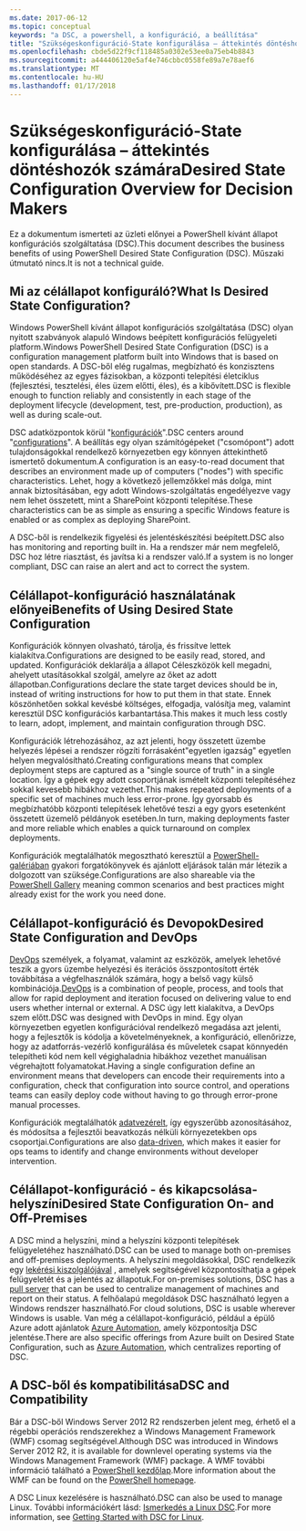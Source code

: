 ```yaml
---
ms.date: 2017-06-12
ms.topic: conceptual
keywords: "a DSC, a powershell, a konfiguráció, a beállítása"
title: "Szükségeskonfiguráció-State konfigurálása – áttekintés döntéshozók számára"
ms.openlocfilehash: cbde5d22f9cf118485a0302e53ee0a75eb4b8843
ms.sourcegitcommit: a444406120e5af4e746cbbc0558fe89a7e78aef6
ms.translationtype: MT
ms.contentlocale: hu-HU
ms.lasthandoff: 01/17/2018
---
```

# <a name="desired-state-configuration-overview-for-decision-makers"></a><span data-ttu-id="49b7f-103">Szükségeskonfiguráció-State konfigurálása – áttekintés döntéshozók számára</span><span class="sxs-lookup"><span data-stu-id="49b7f-103">Desired State Configuration Overview for Decision Makers</span></span>

<span data-ttu-id="49b7f-104">Ez a dokumentum ismerteti az üzleti előnyei a PowerShell kívánt állapot konfigurációs szolgáltatása (DSC).</span><span class="sxs-lookup"><span data-stu-id="49b7f-104">This document describes the business benefits of using PowerShell Desired State Configuration (DSC).</span></span> <span data-ttu-id="49b7f-105">Műszaki útmutató nincs.</span><span class="sxs-lookup"><span data-stu-id="49b7f-105">It is not a technical guide.</span></span>

## <a name="what-is-desired-state-configuration"></a><span data-ttu-id="49b7f-106">Mi az célállapot konfiguráló?</span><span class="sxs-lookup"><span data-stu-id="49b7f-106">What Is Desired State Configuration?</span></span>

<span data-ttu-id="49b7f-107">Windows PowerShell kívánt állapot konfigurációs szolgáltatása (DSC) olyan nyitott szabványok alapuló Windows beépített konfigurációs felügyeleti platform.</span><span class="sxs-lookup"><span data-stu-id="49b7f-107">Windows PowerShell Desired State Configuration (DSC) is a configuration management platform built into Windows that is based on open standards.</span></span> <span data-ttu-id="49b7f-108">A DSC-ből elég rugalmas, megbízható és konzisztens működéséhez az egyes fázisokban, a központi telepítési életciklus (fejlesztési, tesztelési, éles üzem előtti, éles), és a kibővített.</span><span class="sxs-lookup"><span data-stu-id="49b7f-108">DSC is flexible enough to function reliably and consistently in each stage of the deployment lifecycle (development, test, pre-production, production), as well as during scale-out.</span></span> 

<span data-ttu-id="49b7f-109">DSC adatközpontok körül "[konfigurációk](https://msdn.microsoft.com/en-us/powershell/dsc/configurations)".</span><span class="sxs-lookup"><span data-stu-id="49b7f-109">DSC centers around "[configurations](https://msdn.microsoft.com/en-us/powershell/dsc/configurations)".</span></span>
<span data-ttu-id="49b7f-110">A beállítás egy olyan számítógépeket ("csomópont") adott tulajdonságokkal rendelkező környezetben egy könnyen áttekinthető ismertető dokumentum.</span><span class="sxs-lookup"><span data-stu-id="49b7f-110">A configuration is an easy-to-read document that describes an environment made up of computers ("nodes") with specific characteristics.</span></span> <span data-ttu-id="49b7f-111">Lehet, hogy a következő jellemzőkkel más dolga, mint annak biztosításában, egy adott Windows-szolgáltatás engedélyezve vagy nem lehet összetett, mint a SharePoint központi telepítése.</span><span class="sxs-lookup"><span data-stu-id="49b7f-111">These characteristics can be as simple as ensuring a specific Windows feature is enabled or as complex as deploying SharePoint.</span></span> 

<span data-ttu-id="49b7f-112">A DSC-ből is rendelkezik figyelési és jelentéskészítési beépített.</span><span class="sxs-lookup"><span data-stu-id="49b7f-112">DSC also has monitoring and reporting built in.</span></span> <span data-ttu-id="49b7f-113">Ha a rendszer már nem megfelelő, DSC hoz létre riasztást, és javítsa ki a rendszer való.</span><span class="sxs-lookup"><span data-stu-id="49b7f-113">If a system is no longer compliant, DSC can raise an alert and act to correct the system.</span></span> 

## <a name="benefits-of-using-desired-state-configuration"></a><span data-ttu-id="49b7f-114">Célállapot-konfiguráció használatának előnyei</span><span class="sxs-lookup"><span data-stu-id="49b7f-114">Benefits of Using Desired State Configuration</span></span>

<span data-ttu-id="49b7f-115">Konfigurációk könnyen olvasható, tárolja, és frissítve lettek kialakítva.</span><span class="sxs-lookup"><span data-stu-id="49b7f-115">Configurations are designed to be easily read, stored, and updated.</span></span> <span data-ttu-id="49b7f-116">Konfigurációk deklarálja a állapot Céleszközök kell megadni, ahelyett utasításokkal szolgál, amelyre az őket az adott állapotban.</span><span class="sxs-lookup"><span data-stu-id="49b7f-116">Configurations declare the state target devices should be in, instead of writing instructions for how to put them in that state.</span></span> <span data-ttu-id="49b7f-117">Ennek köszönhetően sokkal kevésbé költséges, elfogadja, valósítja meg, valamint keresztül DSC konfigurációs karbantartása.</span><span class="sxs-lookup"><span data-stu-id="49b7f-117">This makes it much less costly to learn, adopt, implement, and maintain configuration through DSC.</span></span> 

<span data-ttu-id="49b7f-118">Konfigurációk létrehozásához, az azt jelenti, hogy összetett üzembe helyezés lépései a rendszer rögzíti forrásaként"egyetlen igazság" egyetlen helyen megvalósítható.</span><span class="sxs-lookup"><span data-stu-id="49b7f-118">Creating configurations means that complex deployment steps are captured as a "single source of truth" in a single location.</span></span> <span data-ttu-id="49b7f-119">Így a gépek egy adott csoportjának ismételt központi telepítéséhez sokkal kevesebb hibákhoz vezethet.</span><span class="sxs-lookup"><span data-stu-id="49b7f-119">This makes repeated deployments of a specific set of machines much less error-prone.</span></span> <span data-ttu-id="49b7f-120">Így gyorsabb és megbízhatóbb központi telepítések lehetővé teszi a egy gyors esetenként összetett üzemelő példányok esetében.</span><span class="sxs-lookup"><span data-stu-id="49b7f-120">In turn, making deployments faster and more reliable which enables a quick turnaround on complex deployments.</span></span>

<span data-ttu-id="49b7f-121">Konfigurációk megtalálhatók megosztható keresztül a [PowerShell-galériában](https://powershellgallery.com) gyakori forgatókönyvek és ajánlott eljárások talán már létezik a dolgozott van szüksége.</span><span class="sxs-lookup"><span data-stu-id="49b7f-121">Configurations are also shareable via the [PowerShell Gallery](https://powershellgallery.com) meaning common scenarios and best practices might already exist for the work you need done.</span></span>


## <a name="desired-state-configuration-and-devops"></a><span data-ttu-id="49b7f-122">Célállapot-konfiguráció és Devopok</span><span class="sxs-lookup"><span data-stu-id="49b7f-122">Desired State Configuration and DevOps</span></span>

<span data-ttu-id="49b7f-123">[DevOps](http://blogs.technet.com/b/ashleymcglone/archive/2015/11/20/devops-for-n00bs-ie-windows-people.aspx) személyek, a folyamat, valamint az eszközök, amelyek lehetővé teszik a gyors üzembe helyezési és iterációs összpontosított érték továbbítása a végfelhasználók számára, hogy a belső vagy külső kombinációja.</span><span class="sxs-lookup"><span data-stu-id="49b7f-123">[DevOps](http://blogs.technet.com/b/ashleymcglone/archive/2015/11/20/devops-for-n00bs-ie-windows-people.aspx) is a combination of people, process, and tools that allow for rapid deployment and iteration focused on delivering value to end users whether internal or external.</span></span> <span data-ttu-id="49b7f-124">A DSC úgy lett kialakítva, a DevOps szem előtt.</span><span class="sxs-lookup"><span data-stu-id="49b7f-124">DSC was designed with DevOps in mind.</span></span> <span data-ttu-id="49b7f-125">Egy olyan környezetben egyetlen konfigurációval rendelkező megadása azt jelenti, hogy a fejlesztők is kódolja a követelményeknek, a konfiguráció, ellenőrizze, hogy az adatforrás-vezérlő konfigurálása és műveletek csapat könnyedén telepítheti kód nem kell végighaladnia hibákhoz vezethet manuálisan végrehajtott folyamatokat.</span><span class="sxs-lookup"><span data-stu-id="49b7f-125">Having a single configuration define an environment means that developers can encode their requirements into a configuration, check that configuration into source control, and operations teams can easily deploy code without having to go through error-prone manual processes.</span></span> 

<span data-ttu-id="49b7f-126">Konfigurációk megtalálhatók [adatvezérelt](https://msdn.microsoft.com/en-us/powershell/dsc/configdata), így egyszerűbb azonosításához, és módosítsa a fejlesztői beavatkozás nélküli környezetekben ops csoportjai.</span><span class="sxs-lookup"><span data-stu-id="49b7f-126">Configurations are also [data-driven](https://msdn.microsoft.com/en-us/powershell/dsc/configdata), which makes it easier for ops teams to identify and change environments without developer intervention.</span></span> 

## <a name="desired-state-configuration-on--and-off-premises"></a><span data-ttu-id="49b7f-127">Célállapot-konfiguráció - és kikapcsolása-helyszíni</span><span class="sxs-lookup"><span data-stu-id="49b7f-127">Desired State Configuration On- and Off-Premises</span></span>

<span data-ttu-id="49b7f-128">A DSC mind a helyszíni, mind a helyszíni központi telepítések felügyeletéhez használható.</span><span class="sxs-lookup"><span data-stu-id="49b7f-128">DSC can be used to manage both on-premises and off-premises deployments.</span></span> <span data-ttu-id="49b7f-129">A helyszíni megoldásokkal, DSC rendelkezik egy [lekérési kiszolgálójával](https://msdn.microsoft.com/en-us/powershell/dsc/pullserver) , amelyek segítségével központosíthatja a gépek felügyeletét és a jelentés az állapotuk.</span><span class="sxs-lookup"><span data-stu-id="49b7f-129">For on-premises solutions, DSC has a [pull server](https://msdn.microsoft.com/en-us/powershell/dsc/pullserver) that can be used to centralize management of machines and report on their status.</span></span> <span data-ttu-id="49b7f-130">A felhőalapú megoldások DSC használható legyen a Windows rendszer használható.</span><span class="sxs-lookup"><span data-stu-id="49b7f-130">For cloud solutions, DSC is usable wherever Windows is usable.</span></span> <span data-ttu-id="49b7f-131">Van még a célállapot-konfiguráció, például a épülő Azure adott ajánlatok [Azure Automation](https://azure.microsoft.com/en-us/documentation/services/automation/), amely központosítja DSC jelentése.</span><span class="sxs-lookup"><span data-stu-id="49b7f-131">There are also specific offerings from Azure built on Desired State Configuration, such as [Azure Automation](https://azure.microsoft.com/en-us/documentation/services/automation/), which centralizes reporting of DSC.</span></span> 

## <a name="dsc-and-compatibility"></a><span data-ttu-id="49b7f-132">A DSC-ből és kompatibilitása</span><span class="sxs-lookup"><span data-stu-id="49b7f-132">DSC and Compatibility</span></span>

<span data-ttu-id="49b7f-133">Bár a DSC-ből Windows Server 2012 R2 rendszerben jelent meg, érhető el a régebbi operációs rendszerekhez a Windows Management Framework (WMF) csomag segítségével.</span><span class="sxs-lookup"><span data-stu-id="49b7f-133">Although DSC was introduced in Windows Server 2012 R2, it is available for downlevel operating systems via the Windows Management Framework (WMF) package.</span></span> <span data-ttu-id="49b7f-134">A WMF további információ található a [PowerShell kezdőlap](https://msdn.microsoft.com/en-us/powershell/).</span><span class="sxs-lookup"><span data-stu-id="49b7f-134">More information about the WMF can be found on the [PowerShell homepage](https://msdn.microsoft.com/en-us/powershell/).</span></span> 

<span data-ttu-id="49b7f-135">A DSC Linux kezelésére is használható.</span><span class="sxs-lookup"><span data-stu-id="49b7f-135">DSC can also be used to manage Linux.</span></span> <span data-ttu-id="49b7f-136">További információkért lásd: [Ismerkedés a Linux DSC](https://msdn.microsoft.com/en-us/powershell/dsc/lnxgettingstarted).</span><span class="sxs-lookup"><span data-stu-id="49b7f-136">For more information, see [Getting Started with DSC for Linux](https://msdn.microsoft.com/en-us/powershell/dsc/lnxgettingstarted).</span></span>

